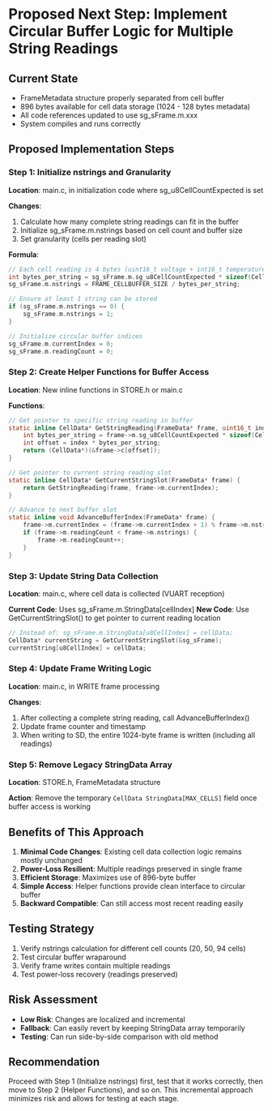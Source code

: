 # Proposed Next Step: Implement Circular Buffer Logic for Multiple String Readings

## Current State
- FrameMetadata structure properly separated from cell buffer
- 896 bytes available for cell data storage (1024 - 128 bytes metadata)
- All code references updated to use sg_sFrame.m.xxx
- System compiles and runs correctly

## Proposed Implementation Steps

### Step 1: Initialize nstrings and Granularity
**Location**: main.c, in initialization code where sg_u8CellCountExpected is set

**Changes**:
1. Calculate how many complete string readings can fit in the buffer
2. Initialize sg_sFrame.m.nstrings based on cell count and buffer size
3. Set granularity (cells per reading slot)

**Formula**:
```c
// Each cell reading is 4 bytes (uint16_t voltage + int16_t temperature)
int bytes_per_string = sg_sFrame.m.sg_u8CellCountExpected * sizeof(CellData);
sg_sFrame.m.nstrings = FRAME_CELLBUFFER_SIZE / bytes_per_string;

// Ensure at least 1 string can be stored
if (sg_sFrame.m.nstrings == 0) {
    sg_sFrame.m.nstrings = 1;
}

// Initialize circular buffer indices
sg_sFrame.m.currentIndex = 0;
sg_sFrame.m.readingCount = 0;
```

### Step 2: Create Helper Functions for Buffer Access
**Location**: New inline functions in STORE.h or main.c

**Functions**:
```c
// Get pointer to specific string reading in buffer
static inline CellData* GetStringReading(FrameData* frame, uint16_t index) {
    int bytes_per_string = frame->m.sg_u8CellCountExpected * sizeof(CellData);
    int offset = index * bytes_per_string;
    return (CellData*)(&frame->c[offset]);
}

// Get pointer to current string reading slot
static inline CellData* GetCurrentStringSlot(FrameData* frame) {
    return GetStringReading(frame, frame->m.currentIndex);
}

// Advance to next buffer slot
static inline void AdvanceBufferIndex(FrameData* frame) {
    frame->m.currentIndex = (frame->m.currentIndex + 1) % frame->m.nstrings;
    if (frame->m.readingCount < frame->m.nstrings) {
        frame->m.readingCount++;
    }
}
```

### Step 3: Update String Data Collection
**Location**: main.c, where cell data is collected (VUART reception)

**Current Code**: Uses sg_sFrame.m.StringData[cellIndex]
**New Code**: Use GetCurrentStringSlot() to get pointer to current reading location

```c
// Instead of: sg_sFrame.m.StringData[u8CellIndex] = cellData;
CellData* currentString = GetCurrentStringSlot(&sg_sFrame);
currentString[u8CellIndex] = cellData;
```

### Step 4: Update Frame Writing Logic
**Location**: main.c, in WRITE frame processing

**Changes**:
1. After collecting a complete string reading, call AdvanceBufferIndex()
2. Update frame counter and timestamp
3. When writing to SD, the entire 1024-byte frame is written (including all readings)

### Step 5: Remove Legacy StringData Array
**Location**: STORE.h, FrameMetadata structure

**Action**: Remove the temporary `CellData StringData[MAX_CELLS]` field once buffer access is working

## Benefits of This Approach
1. **Minimal Code Changes**: Existing cell data collection logic remains mostly unchanged
2. **Power-Loss Resilient**: Multiple readings preserved in single frame
3. **Efficient Storage**: Maximizes use of 896-byte buffer
4. **Simple Access**: Helper functions provide clean interface to circular buffer
5. **Backward Compatible**: Can still access most recent reading easily

## Testing Strategy
1. Verify nstrings calculation for different cell counts (20, 50, 94 cells)
2. Test circular buffer wraparound
3. Verify frame writes contain multiple readings
4. Test power-loss recovery (readings preserved)

## Risk Assessment
- **Low Risk**: Changes are localized and incremental
- **Fallback**: Can easily revert by keeping StringData array temporarily
- **Testing**: Can run side-by-side comparison with old method

## Recommendation
Proceed with Step 1 (Initialize nstrings) first, test that it works correctly, then move to Step 2 (Helper Functions), and so on. This incremental approach minimizes risk and allows for testing at each stage.